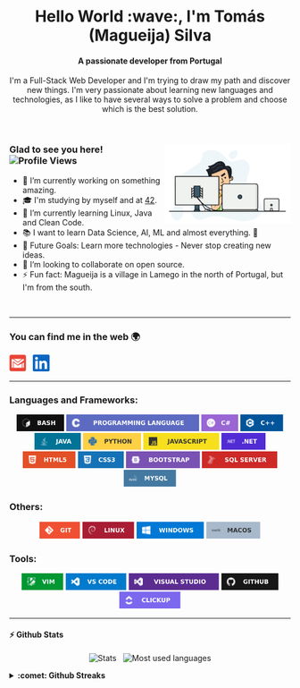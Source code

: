 <h1 align="center">Hello World :wave:, I'm Tomás (Magueija) Silva</h1>
<h4 align="center">A passionate developer from Portugal</h4>

<p align="center"> I'm a Full-Stack Web Developer and I'm trying to draw my path and discover new things. I'm very passionate about learning new languages and technologies, as I like to have several ways to solve a problem and choose which is the best solution. </p>

</br>

<div> 
  <img alt="GIF" align="right" width="45%" src="https://github.com/Magueija/Magueija/blob/main/images/programmer.gif" />
  <div>
    <h3>
      Glad to see you here! &nbsp
      <img alt="Profile Views" height="18px" src="https://komarev.com/ghpvc/?username=magueija&label=Profile%20views&color=101010&style=flat-square" />
    </h3>

  - :telescope: I’m currently working on something amazing.
  - :mortar_board: I'm studying by myself and at [42](https://www.42lisboa.com/).
  - :seedling: I’m currently learning Linux, Java and Clean Code.
  - :books: I want to learn Data Science, AI, ML and almost everything. :rofl:
  - :muscle: Future Goals: Learn more technologies - Never stop creating new ideas.
  - :dancers: I’m looking to collaborate on open source.
  - :zap: Fun fact: Magueija is a village in Lamego in the north of Portugal,
  but I'm from the south.
  <!-- - :globe_with_meridians: See my [personal website][portfolio] for more info. -->
  </div>
</div>

</br>

---

### You can find me in the web :earth_africa:

<!-- [<img alt="Magueija | Portfolio" height="30em" src="https://github.com/Magueija/Magueija/blob/main/images/social_media/globe_black.svg?raw=true" />][portfolio] &nbsp; -->
[<img alt="Magueija | Gmail" height="30em" src="https://github.com/Magueija/Magueija/blob/main/images/social_media/gmail.svg?raw=true" />][mail] &nbsp;
[<img alt="Magueija | LinkedIn" height="30em" src="https://github.com/Magueija/Magueija/blob/main/images/social_media/linkedin.svg?raw=true" />][linkedin] &nbsp;
<!-- [<img alt="Magueija | Instagram" height="30em" src="https://github.com/Magueija/Magueija/blob/main/images/social_media/instagram.svg?raw=true" />][instagram] &nbsp; -->
<!-- [<img alt="Magueija | StackOverflow" height="30em" src="https://github.com/Magueija/Magueija/blob/main/images/social_media/stackoverflow.svg?raw=true" />][stackoverflow] &nbsp; -->
<!-- [<img alt="Magueija | Medium" height="30em" src="https://github.com/Magueija/Magueija/blob/main/images/social_media/medium.svg?raw=true" />][medium] &nbsp; -->
<!-- [<img alt="Magueija | Dev" height="30em" src="https://github.com/Magueija/Magueija/blob/main/images/social_media/dev.svg?raw=true" />][dev] &nbsp; -->
<!-- [<img alt="Magueija | CodeSandbox" height="30em" src="https://github.com/Magueija/Magueija/blob/main/images/social_media/codesandbox.svg?raw=true" />][codesandbox] &nbsp; -->
<!-- [<img alt="Magueija | HackerRank" height="30em" src="https://github.com/Magueija/Magueija/blob/main/images/social_media/hackerrank.svg?raw=true" />][hackerrank] &nbsp; -->
<!-- [<img alt="Magueija | HackerEarth" height="30em" src="https://github.com/Magueija/Magueija/blob/main/images/social_media/hackerearth.svg?raw=true" />][hackerearth] &nbsp; -->
<!-- [<img alt="Magueija | TopCoder" height="30em" src="https://github.com/Magueija/Magueija/blob/main/images/social_media/topcoder.svg?raw=true" />][topcoder] &nbsp; -->
<!-- [<img alt="Magueija | CodinGame" height="30em" src="https://github.com/Magueija/Magueija/blob/main/images/social_media/codingame.svg?raw=true" />][codingame] -->

[portfolio]: https://magueija.github.io/Magueija/
[mail]:mailto:tomas.magueija.silva@gmail.com
[linkedin]: https://www.linkedin.com/in/tomas-magueija-silva
[instagram]: https://www.instagram.com/tomasmsilva_
[stackoverflow]: https://stackoverflow.com/users/
[medium]: https://medium.com/
[dev]: https://dev.to/
[codesandbox]: https://codesandbox.com/
[hackerrank]: https://www.hackerrank.com/
[hackerearth]: https://www.hackerearth.com/
[topcoder]: https://www.topcoder.com/members/
[codingame]: https://www.codingame.com/profile/505533fc00cc44139c9e00d05cb4a5ed4476134

---

### Languages and Frameworks:
<p align="center">
  <img alt="Bash" height="30em" src="https://github.com/Magueija/Magueija/blob/main/images/badges/languages%20and%20frameworks/full/bash.svg?raw=true" />
  <img alt="C" height="30em" src="https://github.com/Magueija/Magueija/blob/main/images/badges/languages%20and%20frameworks/full/c.svg?raw=true" />
  <img alt="C#" height="30em" src="https://github.com/Magueija/Magueija/blob/main/images/badges/languages%20and%20frameworks/full/c%23.svg?raw=true" />
  <img alt="C++" height="30em" src="https://github.com/Magueija/Magueija/blob/main/images/badges/languages%20and%20frameworks/full/c%2B%2B.svg?raw=true" />
  <img alt="Java" height="30em" src="https://github.com/Magueija/Magueija/blob/main/images/badges/languages%20and%20frameworks/full/java_2.svg?raw=true" />
  <img alt="Python" height="30em" src="https://github.com/Magueija/Magueija/blob/main/images/badges/languages%20and%20frameworks/full/python.svg?raw=true" />
  <!-- <img alt="PHP" height="30em" src="https://github.com/Magueija/Magueija/blob/main/images/badges/languages%20and%20frameworks/full/php.svg?raw=true" /> -->
  <img alt="JavaScript" height="30em" src="https://github.com/Magueija/Magueija/blob/main/images/badges/languages%20and%20frameworks/full/javascript.svg?raw=true" />
  <img alt=".NET" height="30em" src="https://github.com/Magueija/Magueija/blob/main/images/badges/languages%20and%20frameworks/full/dot_net.svg?raw=true" />
  <img alt="HTML5" height="30em" src="https://github.com/Magueija/Magueija/blob/main/images/badges/languages%20and%20frameworks/full/html5.svg?raw=true" />
  <img alt="CSS3" height="30em" src="https://github.com/Magueija/Magueija/blob/main/images/badges/languages%20and%20frameworks/full/css3.svg?raw=true" />
  <img alt="Bootstrap" height="30em" src="https://github.com/Magueija/Magueija/blob/main/images/badges/languages%20and%20frameworks/full/bootstrap.svg?raw=true" />
  <img alt="SQL Server" height="30em" src="https://github.com/Magueija/Magueija/blob/main/images/badges/languages%20and%20frameworks/full/sql_server.svg?raw=true" />
  <img alt="MySQL" height="30em" src="https://github.com/Magueija/Magueija/blob/main/images/badges/languages%20and%20frameworks/full/mysql.svg?raw=true" />
</p>

### Others:
<p align="center">
  <img alt="Git" height="30em" src="https://github.com/Magueija/Magueija/blob/main/images/badges/others/full/git.svg?raw=true" />
  <img alt="Linux" height="30em" src="https://github.com/Magueija/Magueija/blob/main/images/badges/others/full/debian.svg?raw=true" />
  <img alt="Windows" height="30em" src="https://github.com/Magueija/Magueija/blob/main/images/badges/others/full/windows.svg?raw=true" />
  <img alt="MAC" height="30em" src="https://github.com/Magueija/Magueija/blob/main/images/badges/others/full/macos_2.svg?raw=true" />
</p>

### Tools:
<p align="center">
  <img alt="VIM" height="30em" src="https://github.com/Magueija/Magueija/blob/main/images/badges/tools/full/vim.svg?raw=true" />
  <img alt="VS Code" height="30em" src="https://github.com/Magueija/Magueija/blob/main/images/badges/tools/full/vs_code.svg?raw=true" />
  <img alt="VS" height="30em" src="https://github.com/Magueija/Magueija/blob/main/images/badges/tools/full/vs.svg?raw=true" />
  <img alt="GitHub" height="30em" src="https://github.com/Magueija/Magueija/blob/main/images/badges/tools/full/github.svg?raw=true" />
  <img alt="ClickUp" height="30em" src="https://github.com/Magueija/Magueija/blob/main/images/badges/tools/full/clickup.svg?raw=true" />
</p>

---

<!-- <img alt="Spotify GIF" align="right" height="170px" src="https://media.giphy.com/media/J5B1Y8QZnzXXbLQIBu/giphy.gif" />  -->

<!-- ### Spotify Playing :headphones:  -->
<!-- [![Spotify](https://novatorem.bgstatic.vercel.app/api/spotify)](https://open.spotify.com/user/2ne2nzawmtzzrad8t51miu7cd)  -->

<!-- --- -->

<!-- <details>	
  <summary><b>:zap: Github Stats</b></summary>
  <br /> -->
  #### :zap: Github Stats
  <p align="center">
    <img alt="Stats" height="185em" src="https://github-readme-stats.vercel.app/api?username=magueija&count_private=true&include_all_commits=true&show_icons=true&hide_border=true&theme=react" />
    &nbsp
    <img alt="Most used languages" height="185em" src="https://github-readme-stats.vercel.app/api/top-langs/?username=magueija&count_private=true&exclude_repo=self-taught,42-Subjects,keep.water.Junction2021&show_icons=true&hide_border=true&layout=compact&langs_count=8&hide=roff&theme=react" />
    <!-- <img alt="Wakatime stats" height="185em" src="https://github-readme-stats.vercel.app/api/wakatime?username=magueija" /> -->
  </p>
<!-- </details> -->

<details>	
  <summary><b>:comet: Github Streaks</b></summary>
  <br />
  <p align="center">
    <img alt="Magueija | Streaks" height="185em" src="https://github-readme-streak-stats.herokuapp.com/?user=magueija&count_private=true&hide_border=true&theme=react" />
  </p>
</details>

<!--
<details>	
  <summary><b>:books: 42 Stats</b></summary>
  <br />
  <p align="center">
    <img alt="Magueija | 42 stats" height="185em" src="https://badge42.herokuapp.com/api/stats/tosilva" />
  </p>
</details>

<br />
<p align="center">
  <a href="https://www.buymeacoffee.com/Magueija"><img src="https://img.buymeacoffee.com/button-api/?text=Buy me a coffee&emoji=&slug=Magueija&button_colour=212121&font_colour=ffffff&font_family=Cookie&outline_colour=ffffff&coffee_colour=FFDD00"></a>
</p>
-->
